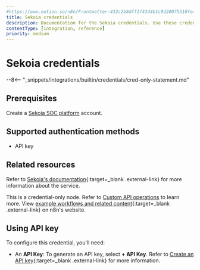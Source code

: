 ```yaml
---
#https://www.notion.so/n8n/Frontmatter-432c2b8dff1f43d4b1c8d20075510fe4
title: Sekoia credentials
description: Documentation for the Sekoia credentials. Use these credentials to authenticate Sekoia in n8n, a workflow automation platform.
contentType: [integration, reference]
priority: medium
---
```


# Sekoia credentials

--8<-- "_snippets/integrations/builtin/credentials/cred-only-statement.md"

## Prerequisites

Create a [Sekoia SOC platform](https://www.sekoia.io/en/homepage/) account.

## Supported authentication methods

- API key

## Related resources

Refer to [Sekoia's documentation](https://docs.sekoia.io/getting_started/){:target=_blank .external-link} for more information about the service.

This is a credential-only node. Refer to [Custom API operations](/integrations/custom-operations.md) to learn more. View [example workflows and related content](https://n8n.io/integrations/sekoia/){:target=_blank .external-link} on n8n's website.

## Using API key

To configure this credential, you'll need:

- An **API Key**: To generate an API key, select **+ API Key**. Refer to [Create an API key](https://docs.sekoia.io/getting_started/manage_api_keys/#create-an-api-key){:target=_blank .external-link} for more information.